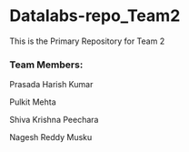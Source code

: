 # Datalabs-repo_Team2

This is the Primary Repository for Team 2


### Team Members: 

Prasada Harish Kumar

Pulkit Mehta

Shiva Krishna Peechara

Nagesh Reddy Musku
